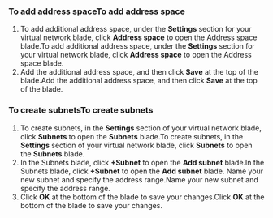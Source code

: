 ### <a name="to-add-address-space"></a><span data-ttu-id="c5eca-101">To add address space</span><span class="sxs-lookup"><span data-stu-id="c5eca-101">To add address space</span></span>
1. <span data-ttu-id="c5eca-102">To add additional address space, under the **Settings** section for your virtual network blade, click **Address space** to open the Address space blade.</span><span class="sxs-lookup"><span data-stu-id="c5eca-102">To add additional address space, under the **Settings** section for your virtual network blade, click **Address space** to open the Address space blade.</span></span>
2. <span data-ttu-id="c5eca-103">Add the additional address space, and then click **Save** at the top of the blade.</span><span class="sxs-lookup"><span data-stu-id="c5eca-103">Add the additional address space, and then click **Save** at the top of the blade.</span></span>
  
### <a name="to-create-subnets"></a><span data-ttu-id="c5eca-104">To create subnets</span><span class="sxs-lookup"><span data-stu-id="c5eca-104">To create subnets</span></span>
1. <span data-ttu-id="c5eca-105">To create subnets, in the **Settings** section of your virtual network blade, click **Subnets** to open the **Subnets** blade.</span><span class="sxs-lookup"><span data-stu-id="c5eca-105">To create subnets, in the **Settings** section of your virtual network blade, click **Subnets** to open the **Subnets** blade.</span></span> 
2. <span data-ttu-id="c5eca-106">In the Subnets blade, click **+Subnet** to open the **Add subnet** blade.</span><span class="sxs-lookup"><span data-stu-id="c5eca-106">In the Subnets blade, click **+Subnet** to open the **Add subnet** blade.</span></span> <span data-ttu-id="c5eca-107">Name your new subnet and specify the address range.</span><span class="sxs-lookup"><span data-stu-id="c5eca-107">Name your new subnet and specify the address range.</span></span>
3. <span data-ttu-id="c5eca-108">Click **OK** at the bottom of the blade to save your changes.</span><span class="sxs-lookup"><span data-stu-id="c5eca-108">Click **OK** at the bottom of the blade to save your changes.</span></span>